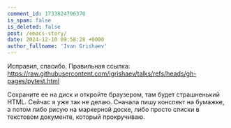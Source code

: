 ```yaml
---
comment_id: 1733824706378
is_spam: false
is_deleted: false
post: /emacs-story/
date: 2024-12-10 09:58:28 +0000
author_fullname: 'Ivan Grishaev'
---
```


Исправил, спасибо. Правильная ссылка: https://raw.githubusercontent.com/igrishaev/talks/refs/heads/gh-pages/pytest.html

Сохраните ее на диск и откройте браузером, там будет страшненький HTML. Сейчас я уже так не делаю. Сначала пишу конспект на бумажке, а потом либо рисую на маркерной доске, либо просто списки в текстовом документе, который прокручиваю.


